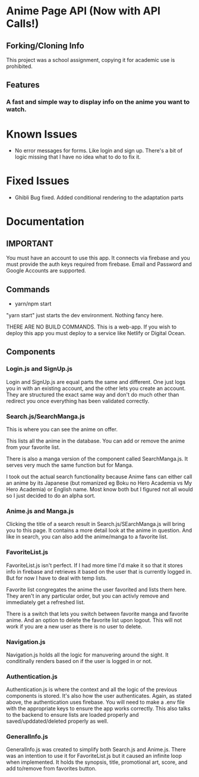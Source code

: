 # Anime Page API (Now with API Calls!)

## Forking/Cloning Info

This project was a school assignment, copying it for academic use is prohibited.

## Features

### A fast and simple way to display info on the anime you want to watch.

# Known Issues

- No error messages for forms. Like login and sign up. There's a bit of logic missing that I have no idea what to do to fix it.

# Fixed Issues

- Ghibli Bug fixed. Added conditional rendering to the adaptation parts

# Documentation

## IMPORTANT

You must have an account to use this app. It connects via firebase and you must provide the auth keys required from firebase. Email and Password and Google Accounts are supported.

## Commands

- yarn/npm start

"yarn start" just starts the dev environment. Nothing fancy here.

THERE ARE NO BUILD COMMANDS. This is a web-app. If you wish to deploy this app you must deploy to a service like Netlify or Digital Ocean.

## Components

### Login.js and SignUp.js

Login and SignUp.js are equal parts the same and different. One just logs you in with an existing account, and the other lets you create an account. They are structured the exact same way and don't do much other than redirect you once everything has been validated correctly.

### Search.js/SearchManga.js

This is where you can see the anime on offer.

This lists all the anime in the database. You can add or remove the anime from your favorite list.

There is also a manga version of the component called SearchManga.js. It serves very much the same function but for Manga.

I took out the actual search functionality because Anime fans can either call an anime by its Japanese (but romanized eg Boku no Hero Academia vs My Hero Academia) or English name. Most know both but I figured not all would so I just decided to do an alpha sort.

### Anime.js and Manga.js

Clicking the title of a search result in Search.js/SEarchManga.js will bring you to this page. It contains a more detail look at the anime in question. And like in search, you can also add the anime/manga to a favorite list.

### FavoriteList.js

FavoriteList.js isn't perfect. If I had more time I'd make it so that it stores info in firebase and retrieves it based on the user that is currently logged in. But for now I have to deal with temp lists.

Favorite list congregates the anime the user favorited and lists them here. They aren't in any particular order, but you can activly remove and immediately get a refreshed list.

There is a switch that lets you switch between favorite manga and favorite anime. And an option to delete the favorite list upon logout. This will not work if you are a new user as there is no user to delete.

### Navigation.js

Navigation.js holds all the logic for manuvering around the sight. It conditinally renders based on if the user is logged in or not.

### Authentication.js

Authentication.js is where the context and all the logic of the previous components is stored. It's also how the user authenticates. Again, as stated above, the authentication uses firebase. You will need to make a .env file with the appropriate keys to ensure the app works correctly. This also talks to the backend to ensure lists are loaded properly and saved/upddated/deleted properly as well.

### GeneralInfo.js

GeneralInfo.js was created to simplify both Search.js and Anime.js. There was an intention to use it for FavoriteList.js but it caused an infinite loop when implemented. It holds the synopsis, title, promotional art, score, and add to/remove from favorites button.
